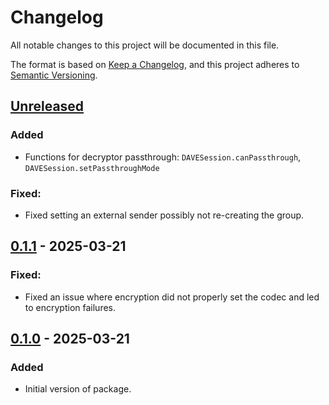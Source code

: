 # Changelog

All notable changes to this project will be documented in this file.

The format is based on [Keep a Changelog](https://keepachangelog.com/en/1.1.0/),
and this project adheres to [Semantic Versioning](https://semver.org/spec/v2.0.0.html).

## [Unreleased]

### Added

- Functions for decryptor passthrough: `DAVESession.canPassthrough`, `DAVESession.setPassthroughMode`

### Fixed:

- Fixed setting an external sender possibly not re-creating the group.

## [0.1.1] - 2025-03-21

### Fixed:

- Fixed an issue where encryption did not properly set the codec and led to encryption failures.

## [0.1.0] - 2025-03-21

### Added

- Initial version of package.

[unreleased]: https://github.com/Snazzah/davey/compare/v0.1.1...HEAD
[0.1.1]: https://github.com/Snazzah/davey/compare/v0.1.0...v0.1.1
[0.1.0]: https://github.com/Snazzah/davey/releases/tag/v0.1.0
